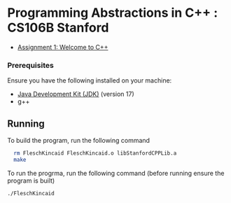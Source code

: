 
# Programming Abstractions in C++ : CS106B Stanford
- [Assignment 1: Welcome to C++](http://web.stanford.edu/class/archive/cs/cs106b/cs106b.1136/handouts/050%20Assignment%201.pdf)

### Prerequisites
Ensure you have the following installed on your machine:

- [Java Development Kit (JDK)](https://www.oracle.com/java/technologies/downloads/#java17) (version 17)
- g++


## Running

To build the program, run the following command

```bash
  rm FleschKincaid FleschKincaid.o libStanfordCPPLib.a
  make
```

To run the progrma, run the following command (before running ensure the program is built)
```bash
./FleschKincaid
```

